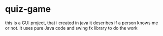 # quiz-game
this is a GUI project, that i created in java it describes if a person knows me or not. 
it uses pure Java code and swing fx library to do the work
